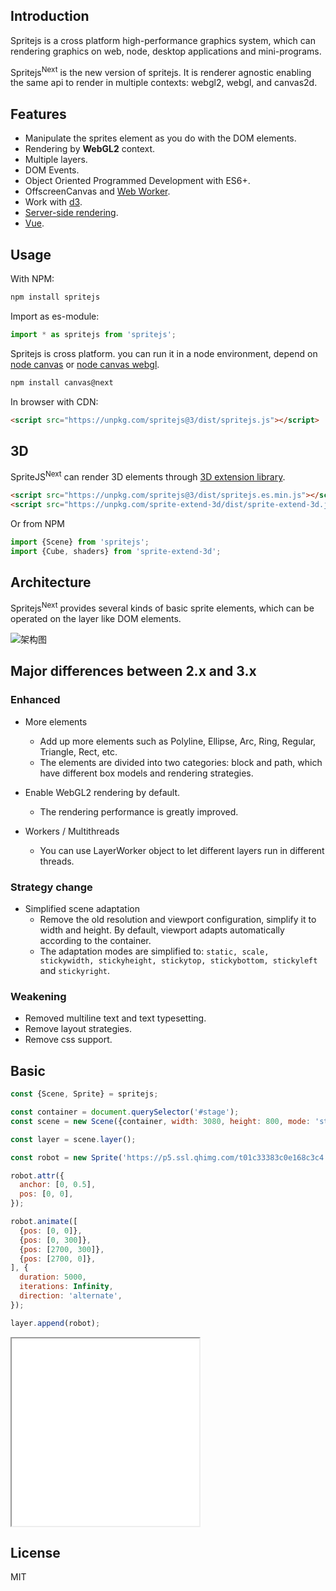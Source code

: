 ## Introduction

Spritejs is a cross platform high-performance graphics system, which can rendering graphics on web, node, desktop applications and mini-programs.

Spritejs<sup>Next</sup> is the new version of spritejs. It is renderer agnostic enabling the same api to render in multiple contexts: webgl2, webgl, and canvas2d.

## Features

- Manipulate the sprites element as you do with the DOM elements.
- Rendering by **WebGL2** context.
- Multiple layers.
- DOM Events.
- Object Oriented Programmed Development with ES6+.
- OffscreenCanvas and [Web Worker](/en/guide/worker).
- Work with [d3](https://github.com/d3/d3).
- [Server-side rendering](/en/guide/platforms).
- [Vue](http://vue.spritejs.com).

## Usage

With NPM:

```bash
npm install spritejs
```

Import as es-module:

```js
import * as spritejs from 'spritejs';
```

Spritejs is cross platform. you can run it in a node environment, depend on [node canvas](https://github.com/automatic/node-canvas) or [node canvas webgl](https://github.com/akira-cn/node-canvas-webgl).

```bash
npm install canvas@next
```

In browser with CDN:

```html
<script src="https://unpkg.com/spritejs@3/dist/spritejs.js"></script>
```

## 3D

SpriteJS<sup>Next</sup> can render 3D elements through [3D extension library](https://github.com/spritejs/sprite-extend-3d).

```html
<script src="https://unpkg.com/spritejs@3/dist/spritejs.es.min.js"></script>
<script src="https://unpkg.com/sprite-extend-3d/dist/sprite-extend-3d.js"></script>
```

Or from NPM


```js
import {Scene} from 'spritejs';
import {Cube, shaders} from 'sprite-extend-3d';
```

## Architecture

Spritejs<sup>Next</sup> provides several kinds of basic sprite elements, which can be operated on the layer like DOM elements.


![架构图](../assets/image/sprites.svg)

## Major differences between 2.x and 3.x

### Enhanced

- More elements
  - Add up more elements such as Polyline, Ellipse, Arc, Ring, Regular, Triangle, Rect, etc.
  - The elements are divided into two categories: block and path, which have different box models and rendering strategies.

- Enable WebGL2 rendering by default.
  - The rendering performance is greatly improved.

- Workers / Multithreads
  - You can use LayerWorker object to let different layers run in different threads.

### Strategy change

- Simplified scene adaptation
  - Remove the old resolution and viewport configuration, simplify it to width and height. By default, viewport adapts automatically according to the container.
  - The adaptation modes are simplified to: `static, scale, stickywidth, stickyheight, stickytop, stickybottom, stickyleft` and `stickyright`.

### Weakening

- Removed multiline text and text typesetting.
- Remove layout strategies.
- Remove css support.

## Basic

```js
const {Scene, Sprite} = spritejs;

const container = document.querySelector('#stage');
const scene = new Scene({container, width: 3080, height: 800, mode: 'stickyTop'});

const layer = scene.layer();

const robot = new Sprite('https://p5.ssl.qhimg.com/t01c33383c0e168c3c4.png');

robot.attr({
  anchor: [0, 0.5],
  pos: [0, 0],
});

robot.animate([
  {pos: [0, 0]},
  {pos: [0, 300]},
  {pos: [2700, 300]},
  {pos: [2700, 0]},
], {
  duration: 5000,
  iterations: Infinity,
  direction: 'alternate',
});

layer.append(robot);
```

<iframe src="/demo/#/doc/basic" height="300"></iframe>

## License

MIT